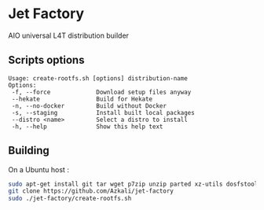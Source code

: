 # Jet Factory

AIO universal L4T distribution builder

## Scripts options

```
Usage: create-rootfs.sh [options] distribution-name
Options:
 -f, --force             Download setup files anyway
 --hekate                Build for Hekate
 -n, --no-docker         Build without Docker
 -s, --staging           Install built local packages
 --distro <name>         Select a distro to install
 -h, --help              Show this help text
```

## Building

On a Ubuntu host :

```sh
sudo apt-get install git tar wget p7zip unzip parted xz-utils dosfstools lvm2 qemu qemu-user-static proot
git clone https://github.com/Azkali/jet-factory
sudo ./jet-factory/create-rootfs.sh
```
